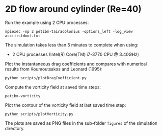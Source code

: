 # 2D flow around cylinder (Re=40)

Run the example using 2 CPU processes:

```
mpiexec -np 2 petibm-tairacolonius -options_left -log_view ascii:stdout.txt
```

The simulation takes less than 5 minutes to complete when using:
- 2 CPU processes (Intel(R) Core(TM) i7-3770 CPU @ 3.40GHz)

Plot the instantaneous drag coefficients and compares with numerical results
from Koumoutsakos and Leonard (1995):

```
python scripts/plotDragCoefficient.py
```

Compute the vorticity field at saved time steps:

```
petibm-vorticity
```

Plot the contour of the vorticity field at last saved time step:

```
python scripts/plotVorticity.py
```

The plots are saved as PNG files in the sub-folder `figures` of the simulation
directory.
